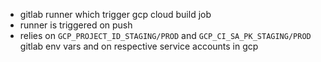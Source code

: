 - gitlab runner which trigger gcp cloud build job
- runner is triggered on push
- relies on `GCP_PROJECT_ID_STAGING/PROD` and `GCP_CI_SA_PK_STAGING/PROD` gitlab env vars and on respective service accounts in gcp